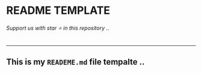 # README TEMPLATE
###### Support us with star ⭐️ in this repository .. 
---
## This is my ``` READEME.md ``` file tempalte .. 
